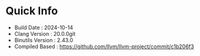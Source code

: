 # Quick Info
* Build Date : 2024-10-14
* Clang Version : 20.0.0git
* Binutils Version : 2.43.0
* Compiled Based : https://github.com/llvm/llvm-project/commit/c1b206f3
